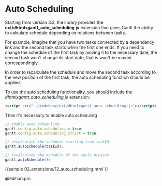 Auto Scheduling
===================

Starting from version 3.3, the library provides the **ext/dhtmlxgantt_auto_scheduling.js** extension that gives
Gantt the ability to calculate schedule depending on relations between tasks.

For example, imagine that you have two tasks connected by a dependency link and the second task starts when the first one ends.
If you need to change the schedule of the first task by moving it to the necessary date, the second task won't change its start date, that is won't be moved correspondingly.

In order to recalculate the schedule and move the second task according to the new position of the first task, the auto scheduling function should be applied.


To use the auto scheduling functionality, you should include the *dhtmlxgantt_auto_scheduling.js* extension:

~~~html
<script src="../codebase/ext/dhtmlxgantt_auto_scheduling.js"></script>
~~~

Then it's necessary to enable auto scheduling 

~~~js
// enable auto scheduling
gantt.config.auto_scheduling = true;
gantt.config.auto_scheduling_strict = true;

// recalculate the schedule starting from taskId
gantt.autoSchedule(taskId); 

// recalculate the schedule of the whole project
gantt.autoSchedule();
~~~



{{sample
	02_extensions/12_auto_scheduling.html
}}

@edition:pro
